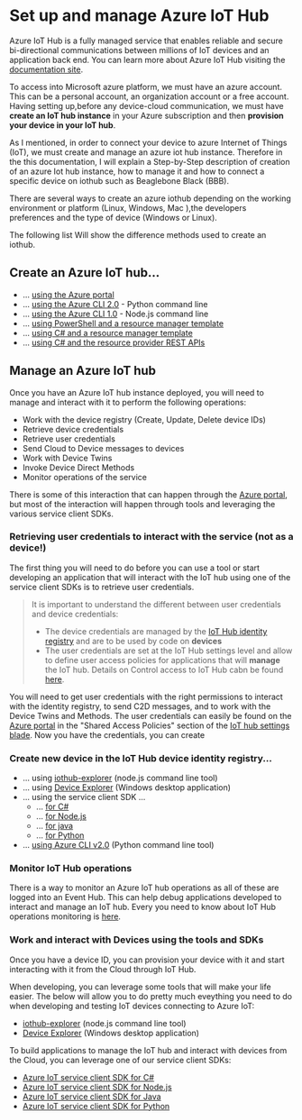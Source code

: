 # Set up and manage Azure IoT Hub

Azure IoT Hub is a fully managed service that enables reliable and secure bi-directional communications between millions of IoT devices and an application back end. You can learn more about Azure IoT Hub visiting the [documentation site][iothub-landing].

To access into Microsoft azure platform, we must have an azure account. This can be a personal account, an organization account or a free account. Having setting up,before any device-cloud communication, we must have  **create an IoT hub instance** in your Azure subscription and then **provision your device in your IoT hub**.

 As  I mentioned, in order to connect your device to  azure Internet of Things (IoT), we must create and manage an azure iot hub instance. Therefore in the this documentation, I will explain a Step-by-Step description of creation of an  azure Iot hub instance, how to manage it and how to connect a specific device on iothub such as Beaglebone Black (BBB).
 
There are several ways to create an azure iothub depending on the working environment or platform (Linux, Windows, Mac ),the developers preferences and the type of device (Windows or Linux).

 The following list  Will show the difference methods used to create an iothub.


## Create an Azure IoT hub... 
* ... [using the Azure portal]
* ... [using the Azure CLI 2.0]  - Python command line
* ... [using the Azure CLI 1.0]  - Node.js command line
* ... [using PowerShell and a resource manager template]
* ... [using C# and a resource manager template]
* ... [using C# and the resource provider REST APIs]


## Manage an Azure IoT hub
Once you have an Azure IoT hub instance deployed, you will need to manage and interact with it to perform the following operations:
* Work with the device registry (Create, Update, Delete device IDs)
* Retrieve device credentials
* Retrieve user credentials
* Send Cloud to Device messages to devices
* Work with Device Twins
* Invoke Device Direct Methods
* Monitor operations of the service

There is some of this interaction that can happen through the [Azure portal], but most of the interaction will happen through tools and leveraging the various service client SDKs.

### Retrieving user credentials to interact with the service (not as a device!)
The first thing  you will need to do before you can use a tool or start developing an application that will interact with the IoT hub using one of the service client SDKs is to retrieve user credentials.

> It is important to understand the different between user credentials and device credentials:
> * The device credentials are managed by the [IoT Hub identity registry](https://docs.microsoft.com/en-us/azure/iot-hub/iot-hub-devguide-identity-registry) and are to be used by code on **devices**
> * The user credentials are set at the IoT Hub settings level and allow to define user access policies for applications that will **manage** the IoT hub.
> Details on Control access to IoT Hub cabn be found [here](https://docs.microsoft.com/en-us/azure/iot-hub/iot-hub-devguide-security).

You will need to get user credentials with the right permissions to interact with the identity registry, to send C2D messages, and to work with the Device Twins and Methods.
The user credentials can easily be found on the [Azure portal] in the "Shared Access Policies" section of the [IoT hub settings blade](https://docs.microsoft.com/en-us/azure/iot-hub/iot-hub-create-through-portal#change-the-settings-of-the-iot-hub).
Now you have the credentials, you can create 

### Create new device in the IoT Hub device identity registry...
* ... using [iothub-explorer]  (node.js command line tool)
* ... using [Device Explorer]  (Windows desktop application)
* ... using the service client SDK ...
  * ... [for C#]
  * ... [for Node.js]
  * ... [for java]
  * ... [for Python]
* ...  [using Azure CLI v2.0]  (Python command line tool)
  
### Monitor IoT Hub operations
There is a way to monitor an Azure IoT hub operations as all of these are logged into an Event Hub. This can help debug applications developed to interact and manage an IoT hub.
Every you need to know about IoT Hub operations monitoring is [here][azure iot operations monitoring].

### Work and interact with Devices using the tools and SDKs
Once you have a device ID, you can provision your device with it and start interacting with it from the Cloud through IoT Hub.

When developing, you can leverage some tools that will make your life easier. The below will allow you to do pretty much eveything you need to do when developing and testing IoT devices connecting to Azure IoT:
* [iothub-explorer]  (node.js command line tool)
* [Device Explorer]  (Windows desktop application)

To build applications to manage the IoT hub and interact with devices from the Cloud, you can leverage one of our service client SDKs:
* [Azure IoT service client SDK for C#]
* [Azure IoT service client SDK for Node.js]
* [Azure IoT service client SDK for Java]
* [Azure IoT service client SDK for Python]


[iothub-landing]: https://docs.microsoft.com/en-us/azure/iot-hub
[Azure portal]: https://portal.azure.com
[using the Azure portal]: https://docs.microsoft.com/en-us/azure/iot-hub/iot-hub-create-through-portal
[using the Azure CLI 2.0]: https://docs.microsoft.com/en-us/azure/iot-hub/iot-hub-create-using-cli
[using the Azure CLI 1.0]: https://docs.microsoft.com/en-us/azure/iot-hub/iot-hub-create-using-cli-nodejs
[using C# and a resource manager template]: https://docs.microsoft.com/en-us/azure/iot-hub/iot-hub-rm-template
[using PowerShell and a resource manager template]: https://docs.microsoft.com/en-us/azure/iot-hub/iot-hub-rm-template-powershell
[using C# and the resource provider REST APIs]: https://docs.microsoft.com/en-us/azure/iot-hub/iot-hub-rm-rest
[azure-portal]: https://portal.azure.com
[azure iot operations monitoring]: https://docs.microsoft.com/en-us/azure/iot-hub/iot-hub-operations-monitoring
[iothub-explorer]: https://github.com/Azure/iothub-explorer
[Device Explorer]: https://github.com/Azure/azure-iot-sdk-csharp/tree/master/tools/DeviceExplorer
[for C#]: https://docs.microsoft.com/en-us/azure/iot-hub/iot-hub-csharp-csharp-getstarted#create-a-device-identity
[for Node.js]: https://docs.microsoft.com/en-us/azure/iot-hub/iot-hub-node-node-getstarted#create-a-device-identity
[for java]: https://docs.microsoft.com/en-us/azure/iot-hub/iot-hub-java-java-getstarted#create-a-device-identity
[for Python]: https://github.com/Azure/azure-iot-sdk-python/tree/master/service/samples
[using Azure CLI v2.0]: https://docs.microsoft.com/en-us/cli/azure/iot/device#create
[Azure IoT service client SDK for C#]: https://github.com/Azure/azure-iot-sdk-csharp/tree/master/service
[Azure IoT service client SDK for Node.js]: https://github.com/azure/azure-iot-sdk-node/tree/master/service
[Azure IoT service client SDK for Java]: https://github.com/azure/azure-iot-sdk-java/tree/master/service
[Azure IoT service client SDK for Python]: https://github.com/azure/azure-iot-sdk-python/tree/master/service
